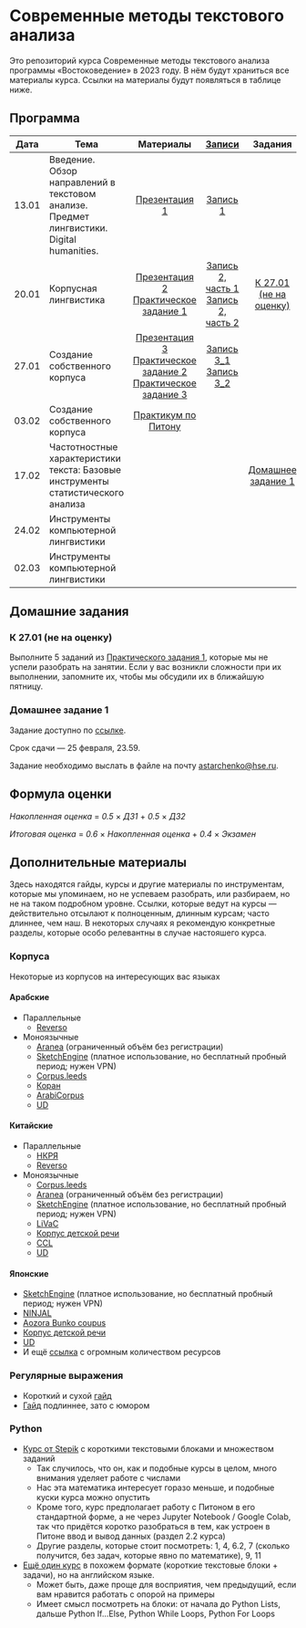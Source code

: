 # Современные методы текстового анализа

Это репозиторий курса Современные методы текстового анализа программы «Востоковедение» в 2023 году. В нём будут храниться все материалы курса. Ссылки на материалы будут появляться в таблице ниже.

## Программа

|  Дата 	|   Тема	|  Материалы 	|  [Записи](https://disk.yandex.ru/d/Q5mm6LB8XIyaTA) 	| Задания |
|:---:	|---	|:---:	|:---:	|:---:	|
|  13.01 	|  Введение. Обзор направлений в текстовом анализе. Предмет лингвистики. Digital humanities. 	|  [Презентация 1](https://docs.google.com/presentation/d/1H3sxAzftv7nBWHGl6W38ZDvdMa1OlyuegWdKeZerGBQ/edit?usp=sharing)  	|   [Запись 1](https://disk.yandex.ru/i/jYJ1lha1hibhZg) | |
|  20.01	|  Корпусная лингвистика 	|   [Презентация 2](https://docs.google.com/presentation/d/1jJO1AxRmG_fMwREB7AIMU45yghLkA-AqMl_IiWFr7x4/edit?usp=sharing)<br>[Практическое задание 1](https://github.com/alekseyst/text_analysis_2024/blob/main/Practical_1/Practical_1.md) 	|   [Запись 2, часть 1](https://disk.yandex.ru/i/-VZfBDPOpoVXUg)<br>[Запись 2, часть 2](https://disk.yandex.ru/i/Lx7v9LnJgAJLiw)	| [К 27.01 (не на оценку)](https://github.com/alekseyst/text_analysis_2024?tab=readme-ov-file#%D0%BA-2701-%D0%BD%D0%B5-%D0%BD%D0%B0-%D0%BE%D1%86%D0%B5%D0%BD%D0%BA%D1%83) |
|  27.01	|  Создание собственного корпуса	|    [Презентация 3](https://docs.google.com/presentation/d/1buYH8s0aNHI2HwARIzUkRBVFHb2CEhhPFXpYxqG4G-o/edit?usp=sharing)<br>[Практическое задание 2](https://github.com/alekseyst/text_analysis_2024/blob/main/Practical_2/Practical_2.md)<br>[Практическое задание 3](https://github.com/alekseyst/text_analysis_2024/blob/main/Practical_3/Practical_3.md)	| [Запись 3_1](https://disk.yandex.ru/i/N3yX4Ql91J7R6A)<br>[Запись 3_2](https://disk.yandex.ru/i/lE32KBQVSNQA4A) 	|  |
|  03.02	|  Создание собственного корпуса 	|   [Практикум по Питону](https://github.com/alekseyst/text_analysis_2024/blob/main/Practical_4/Practical_4_Chto_umeet_Piton.ipynb) 	|   	|  |
|   17.02	|  Частотностные характеристики текста: Базовые инструменты статистического анализа	|    	|   	 	|[Домашнее задание 1](https://github.com/alekseyst/text_analysis_2024?tab=readme-ov-file#%D0%B4%D0%BE%D0%BC%D0%B0%D1%88%D0%BD%D0%B5%D0%B5-%D0%B7%D0%B0%D0%B4%D0%B0%D0%BD%D0%B8%D0%B5-1) |
|   24.02 |  Инструменты компьютерной лингвистики	|    	|   |  |
|  02.03 	|  Инструменты компьютерной лингвистики	|   	|   	| |

## Домашние задания

### К 27.01 (не на оценку)

Выполните 5 заданий из [Практического задания 1](https://github.com/alekseyst/text_analysis_2024/blob/main/Practical_1/Practical_1.md), которые мы не успели разобрать на занятии. Если у вас возникли сложности при их выполнении, запомните их, чтобы мы обсудили их в ближайшую пятницу.

### Домашнее задание 1

Задание доступно по [ссылке](https://raw.githubusercontent.com/alekseyst/text_analysis_2024/master/HW_1/HW_1.pdf).

Срок сдачи — 25 февраля, 23.59.

Задание необходимо выслать в файле на почту [astarchenko@hse.ru](mailto:astarchenko@hse.ru).

## Формула оценки

_Накопленная оценка_ = _0.5_ $\times$ _ДЗ1_ + _0.5_ $\times$ _ДЗ2_

_Итоговая оценка_ = _0.6_ $\times$ _Накопленная оценка_ + _0.4_ $\times$ _Экзамен_

## Дополнительные материалы

Здесь находятся гайды, курсы и другие материалы по инструментам, которые мы упоминаем, но не успеваем разобрать, или разбираем, но не на таком подробном уровне. Ссылки, которые ведут на курсы — действительно отсылают к полноценным, длинным курсам; часто длиннее, чем наш. В некоторых случаях я рекомендую конкретные разделы, которые особо релевантны в случае настояшего курса.

### Корпуса

Некоторые из корпусов на интересующих вас языках

#### Арабские

- Параллельные
    - [Reverso](https://context.reverso.net/%D0%BF%D0%B5%D1%80%D0%B5%D0%B2%D0%BE%D0%B4/%D0%B0%D1%80%D0%B0%D0%B1%D1%81%D0%BA%D0%B8%D0%B9-%D1%80%D1%83%D1%81%D1%81%D0%BA%D0%B8%D0%B9/)
- Моноязычные
    - [Aranea](http://aranea.juls.savba.sk/guest/run.cgi/first?corpname=AranArab_x&reload=1) (ограниченный объём без регистрации)
    - [SketchEngine](https://www.sketchengine.eu/corpora-and-languages/arabic-text-corpora/) (платное использование, но бесплатный пробный период; нужен VPN)
    - [Corpus.leeds](http://corpus.leeds.ac.uk/query-ar.html)
    - [Коран](https://corpus.quran.com/)
    - [ArabiCorpus](https://arabicorpus.byu.edu/index.php?register=TRUE)
    - [UD](https://universaldependencies.org/treebanks/ar_padt/index.html)

#### Китайские

- Параллельные
    - [НКРЯ](https://ruscorpora.ru/new/search-para.html?lang=zho)
    - [Reverso](https://context.reverso.net/translation/english-chinese/)
- Моноязычные
    - [Corpus.leeds](http://corpus.leeds.ac.uk/query-zh.html)
    - [Aranea](http://aranea.juls.savba.sk/guest/run.cgi/first?corpname=AranSini_x&reload=1) (ограниченный объём без регистрации)
    - [SketchEngine](https://www.sketchengine.eu/zhtenten-chinese-corpus/) (платное использование, но бесплатный пробный период; нужен VPN)
    - [LiVaC](http://www.livac.org/)
    - [Корпус детской речи](https://childes.talkbank.org/access/Chinese/)
    - [CCL](http://ccl.pku.edu.cn:8080/ccl_corpus/index.jsp)
    - [UD](https://universaldependencies.org/treebanks/zh_gsd/index.html)

#### Японские

- [SketchEngine](https://www.sketchengine.eu/corpora-and-languages/japanese-text-corpora/) (платное использование, но бесплатный пробный период; нужен VPN)
- [NINJAL](https://clrd.ninjal.ac.jp/en/corpus-list.html)
- [Aozora Bunko coupus](https://artflsrv04.uchicago.edu/philologic4.7/aozora/)
- [Корпус детской речи](https://childes.talkbank.org/access/Japanese/)
- [UD](https://universaldependencies.org/ja/index.html)
- И ещё [ссылка](http://www.jaist.ac.jp/project/NLP_Portal/doc/LR/lr-cat-e.html) с огромным количеством ресурсов

### Регулярные выражения

- Короткий и сухой [гайд](https://proglib.io/p/learn-regex)
- [Гайд](https://habr.com/ru/articles/545150/) подлиннее, зато с юмором

### Python

- [Курс от Stepik](https://stepik.org/course/58852/syllabus) с короткими текстовыми блоками и множеством заданий
    - Так случилось, что он, как и подобные курсы в целом, много внимания уделяет работе с числами
    - Нас эта математика интересует горазо меньше, и подобные куски курса можно опустить
    - Кроме того, курс предполагает работу с Питоном в его стандартной форме, а не через Jupyter Notebook / Google Colab, так что придётся коротко разобраться в тем, как устроен в Питоне ввод и вывод данных (раздел 2.2 курса)
    - Другие разделы, которые стоит посмотреть: 1, 4, 6.2, 7 (сколько получится, без задач, которые явно по математике), 9, 11
- [Ещё один курс](https://www.w3schools.com/python/default.asp) в похожем формате (короткие текстовые блоки + задачи), но на английском языке. 
    - Может быть, даже проще для восприятия, чем предыдущий, если вам нравится работать с опорой на примеры
    - Имеет смысл посмотреть на блоки: от начала до Python Lists, дальше Python If...Else, Python While Loops, Python For Loops

